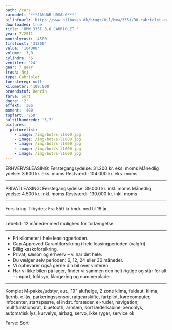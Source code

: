 ```yaml
---
path: /cars
carmodel: '***JANUAR UDSALG***'
bilinfourl: 'https://www.bilbasen.dk/brugt/bil/bmw/335i/30-cabriolet-aut-2d/4155063'
downloaded: true
title: 'BMW 335I 3,0 CABRIOLET '
year: 7/2011
monthlycost: '4500'
firstcost: '31200'
value: '104000'
volume: '3,0'
cylindre: '6'
ventiler: '24'
gear: 7 gear
traek: Nej
type: Cabriolet
foerstereg: null
kilometer: '109.000'
braendstof: Benzin
farve: Sort
doere: '2'
effekt: '306'
moment: '400'
topfart: '250'
nultilhundrede: '5,7'
pictures:
  picturelist:
    - image: /img/bot/s-l1600.jpg
    - image: /img/bot/s-l1600.jpg
    - image: /img/bot/s-l1600.jpg
    - image: /img/bot/s-l1600.jpg
    - image: /img/bot/s-l1600.jpg
---
```


ERHVERVSLEASING:
Førstegangsydelse: 31.200 kr. eks. moms
Månedlig ydelse: 3.600 kr. eks. moms
Restværdi: 104.000 kr. eks. moms

---

PRIVATLEASING:
Førstegangsydelse: 39.000 kr. inkl. moms
Månedlig ydelse: 4.500 kr. inkl. moms
Restværdi: 130.000 kr. inkl. moms

---

Forsikring Tilbydes:
Fra 550 kr./mdr. ned til 18 år.

---

Løbetid: 12 måneder med mulighed for forlængelse.

---

- Fri kilometer i hele leasingperioden.
- Cap Approved Garantiforsikring i hele leasingperioden (valgfri)
- Billig kaskoforsikring.
- Privat, sæson og erhverv – vi har det hele.
- Du vælger selv perioden: 6, 12, 24 eller 36 måneder.
- Vi opbevarer også gerne din bil over vinteren
- Har vi ikke bilen på lager, finder vi sammen den helt rigtige og står for alt – import, toldsyn, klargøring og nummerplader.

---

Komplet M-pakke/udstyr, aut., 19" alufælge, 2 zone klima, fuldaut. klima, fjernb. c.lås, parkeringssensor, ratgearskifte, fartpilot, kørecomputer, infocenter, startspærre, el indst. forsæder, el-ruder, navigation, multifunktionsrat, bluetooth, armlæn, sort læderkabine, xenonlys, automatisk lys, kurvelys, airbag, servo, ikke ryger, service ok

Farve: Sort
